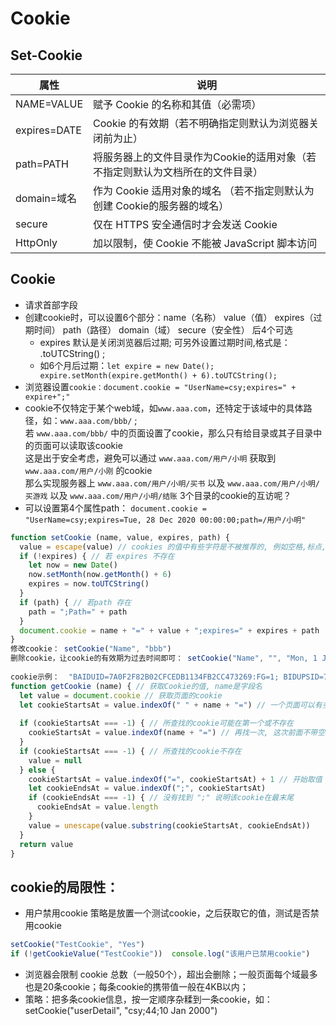 # Cookie
## Set-Cookie  
属性|说明
-|-
NAME=VALUE | 赋予 Cookie 的名称和其值（必需项）
expires=DATE | Cookie 的有效期（若不明确指定则默认为浏览器关闭前为止）
path=PATH| 将服务器上的文件目录作为Cookie的适用对象（若不指定则默认为文档所在的文件目录）
domain=域名 | 作为 Cookie 适用对象的域名 （若不指定则默认为创建 Cookie的服务器的域名）
secure | 仅在 HTTPS 安全通信时才会发送 Cookie
HttpOnly | 加以限制，使 Cookie 不能被 JavaScript 脚本访问

## Cookie
- 请求首部字段
- 创建cookie时，可以设置6个部分：name（名称） value（值） expires（过期时间） path（路径） domain（域） secure（安全性） 后4个可选		  										
  * expires 默认是关闭浏览器后过期; 可另外设置过期时间,格式是： .toUTCString() ;
  * 如6个月后过期：`let expire = new Date(); expire.setMonth(expire.getMonth() + 6).toUTCString();`  												
- 浏览器设置`cookie：document.cookie = "UserName=csy;expires=" + expire+";"`													
- cookie不仅特定于某个web域，如`www.aaa.com`，还特定于该域中的具体路径，如：`www.aaa.com/bbb/` ;     
  若 `www.aaa.com/bbb/` 中的页面设置了cookie，那么只有给目录或其子目录中的页面可以读取该cookie	    												
  这是出于安全考虑，避免可以通过 `www.aaa.com/用户/小明` 获取到 `www.aaa.com/用户/小刚` 的cookie	  		  										
  那么实现服务器上 `www.aaa.com/用户/小明/买书` 以及 `www.aaa.com/用户/小明/买游戏` 以及 `www.aaa.com/用户/小明/结账` 3个目录的cookie的互访呢？	  							
- 可以设置第4个属性path： `document.cookie = "UserName=csy;expires=Tue, 28 Dec 2020 00:00:00;path=/用户/小明"`													
```js
function setCookie (name, value, expires, path) {													
  value = escape(value) // cookies 的值中有些字符是不被推荐的, 例如空格,标点, 所以需要转码					
  if (!expires) { // 若 expires 不存在													
    let now = new Date()													
    now.setMonth(now.getMonth() + 6)													
    expires = now.toUTCString()													
  }													
  if (path) { // 若path 存在													
    path = ";Path=" + path													
  }													
  document.cookie = name + "=" + value + ";expires=" + expires + path													
}													
修改cookie： setCookie("Name", "bbb")													
删除cookie，让cookie的有效期为过去时间即可： setCookie("Name", "", "Mon, 1 Jan 1990 00:00:00", "")													
													
cookie示例：  "BAIDUID=7A0F2F82B02CFCEDB1134FB2CC473269:FG=1; BIDUPSID=7A0F2F82B02CFCEDB1134FB2CC473269; PSTM=1539613117; BD_CK_SAM=1; BDORZ=FFFB88E999055A3F8A630C64834BD6D0"													
function getCookie (name) { // 获取Cookie的值, name是字段名													
  let value = document.cookie // 获取页面的cookie													
  let cookieStartsAt = value.indexOf(" " + name + "=") // 一个页面可以有多个cookie, cookie之间默认是以空格间隔													
  													
  if (cookieStartsAt === -1) { // 所查找的cookie可能在第一个或不存在													
    cookieStartsAt = value.indexOf(name + "=") // 再找一次, 这次前面不带空格													
  } 													
  if (cookieStartsAt === -1) { // 所查找的cookie不存在													
    value = null													
  } else {													
    cookieStartsAt = value.indexOf("=", cookieStartsAt) + 1 // 开始取值													
    let cookieEndsAt = value.indexOf(";", cookieStartsAt) 													
    if (cookieEndsAt === -1) { // 没有找到 ";" 说明该cookie在最末尾													
      cookieEndsAt = value.length													
    }													
    value = unescape(value.substring(cookieStartsAt, cookieEndsAt)) 													
  }													
  return value													
}													
```													

## cookie的局限性：													
- 用户禁用cookie 策略是放置一个测试cookie，之后获取它的值，测试是否禁用cookie													
```js
setCookie("TestCookie", "Yes")													
if (!getCookieValue("TestCookie"))  console.log("该用户已禁用cookie")													
```
- 浏览器会限制 cookie 总数（一般50个），超出会删除；一般页面每个域最多也是20条cookie；每条cookie的携带值一般在4KB以内；													
- 策略：把多条cookie信息，按一定顺序杂糅到一条cookie，如：setCookie("userDetail", "csy;44;10 Jan 2000")													
